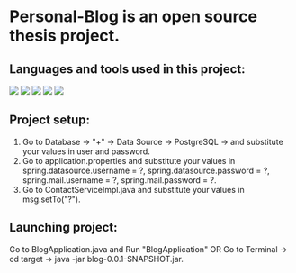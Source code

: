# Personal-Blog is an open source thesis project.

## Languages and tools used in this project:
<img src="https://img.shields.io/badge/java-%23ED8B00.svg?&style=for-the-badge&logo=java&logoColor=white"/> <img src="https://img.shields.io/badge/spring%20-%236DB33F.svg?&style=for-the-badge&logo=spring&logoColor=white"/> <img src="https://img.shields.io/badge/bootstrap%20-%23563D7C.svg?&style=for-the-badge&logo=bootstrap&logoColor=white"/> <img src ="https://img.shields.io/badge/postgres-%23316192.svg?&style=for-the-badge&logo=postgresql&logoColor=white"/> <img src="https://img.shields.io/badge/git%20-%23F05033.svg?&style=for-the-badge&logo=git&logoColor=white"/>

## Project setup:

1. Go to Database -> "+" -> Data Source -> PostgreSQL -> and substitute your values in user and password.
2. Go to application.properties and substitute your values in spring.datasource.username = ?, spring.datasource.password = ?, spring.mail.username = ?, spring.mail.password = ?.
3. Go to ContactServiceImpl.java and substitute your values in msg.setTo("?").

## Launching project:

Go to BlogApplication.java and Run "BlogApplication" OR Go to Terminal -> cd target -> java -jar blog-0.0.1-SNAPSHOT.jar.
